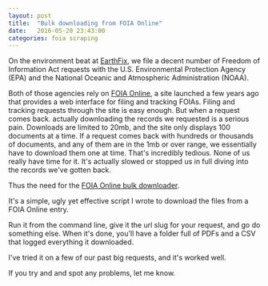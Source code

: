 ```yaml
---
layout: post
title:  "Bulk downloading from FOIA Online"
date:   2016-05-20 23:43:00
categories: foia scraping
---
```


On the environment beat at [EarthFix](http://www.opb.org/news/topic/environment/), we file a decent number of Freedom of Information Act requests with the U.S. Environmental Protection Agency (EPA) and the National Oceanic and Atmospheric Administration (NOAA).

Both of those agencies rely on [FOIA Online](https://foiaonline.regulations.gov/foia/action/public/home), a site launched a few years ago that provides a web interface for filing and tracking FOIAs. Filing and tracking requests through the site is easy enough. But when a request comes back. actually downloading the records we requested is a serious pain. Downloads are limited to 20mb, and the site only displays 100 documents at a time. If a request comes back with hundreds or thousands of documents, and any of them are in the 1mb or over range, we essentially have to download them one at time. That's incredibly tedious. None of us really have time for it. It's actually slowed or stopped us in full diving into the records we've gotten back.    

Thus the need for the [FOIA Online bulk downloader](https://github.com/tonyschick/foia-online).

It's a simple, ugly yet effective script I wrote to download the files from a FOIA Online entry.

Run it from the command line, give it the url slug for your request, and go do something else. When it's done, you'll have a folder full of PDFs and a CSV that logged everything it downloaded.

I've tried it on a few of our past big requests, and it's worked well.

If you try and and spot any problems, let me know.
